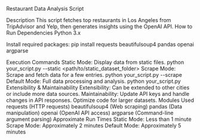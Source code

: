 Restaurant Data Analysis Script

Description
This script fetches top restaurants in Los Angeles from TripAdvisor and Yelp, then generates insights using the OpenAI API.
How to Run
Dependencies
Python 3.x

Install required packages:
pip install requests beautifulsoup4 pandas openai argparse

Execution Commands
Static Mode: Display data from static files.
python your_script.py --static <path/to/static_dataset_folder>
Scrape Mode: Scrape and fetch data for a few entries.
python your_script.py --scrape
Default Mode: Full data processing and analysis.
python your_script.py
Extensibility & Maintainability
Extensibility: Can be extended to other cities or include more data sources.
Maintainability: Update API keys and handle changes in API responses. Optimize code for larger datasets.
Modules Used
requests (HTTP requests)
beautifulsoup4 (Web scraping)
pandas (Data manipulation)
openai (OpenAI API access)
argparse (Command-line argument parsing)
Approximate Run Times
Static Mode: Less than 1 minute
Scrape Mode: Approximately 2 minutes
Default Mode: Approximately 5 minutes
